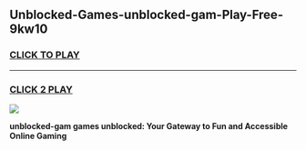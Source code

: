 
## Unblocked-Games-unblocked-gam-Play-Free-9kw10
<h3>
<a href="https://premium76.site?title=unblocked-gam&ref=18A">CLICK TO PLAY</a></h3>
<hr>

<h3>
<a href="https://premium76.site?title=unblocked-gam&ref=18A">CLICK 2 PLAY</a>
  
</h3>

<a href="https://premium76.site?title=unblocked-gam&ref=18A"><img src="https://clearcache.store/games.png"></a>


**unblocked-gam games unblocked: Your Gateway to Fun and Accessible Online Gaming**
